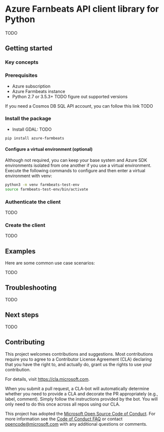 # Azure Farnbeats API client library for Python

TODO

## Getting started

### Key concepts

### Prerequisites

* Azure subscription
* Azure Farmbeats instance
* Python 2.7 or 3.5.3+ TODO figure out supported versions

If you need a Cosmos DB SQL API account, you can follow this link TODO

### Install the package

+ Install GDAL: TODO

```bash
pip install azure-farmbeats
```

#### Configure a virtual environment (optional)

Although not required, you can keep your base system and Azure SDK environments isolated from one another if you use a virtual environment. Execute the following commands to configure and then enter a virtual environment with venv:

```Bash
python3 -m venv farmbeats-test-env
source farmbeats-test-env/bin/activate
```
### Authenticate the client

TODO

### Create the client

TODO

## Examples

Here are some common use case scenarios:

TODO

## Troubleshooting

TODO


## Next steps

TODO

<!-- LINKS -->
[azure_cli]: https://docs.microsoft.com/cli/azure

## Contributing

This project welcomes contributions and suggestions. 
Most contributions require you to agree to a
Contributor License Agreement (CLA) declaring that 
you have the right to, and actually do, grant us
the rights to use your contribution.  

For details, visit https://cla.microsoft.com.

When you submit a pull request, a CLA-bot will 
automatically determine whether you need to provide
a CLA and decorate the PR appropriately (e.g., label, comment). 
Simply follow the instructions provided by the bot. 
You will only need to do this once across all repos using our CLA.

This project has adopted the 
[Microsoft Open Source Code of Conduct](https://opensource.microsoft.com/codeofconduct/).
For more information see the 
[Code of Conduct FAQ](https://opensource.microsoft.com/codeofconduct/faq/) or
contact [opencode@microsoft.com](mailto:opencode@microsoft.com) 
with any additional questions or comments.

